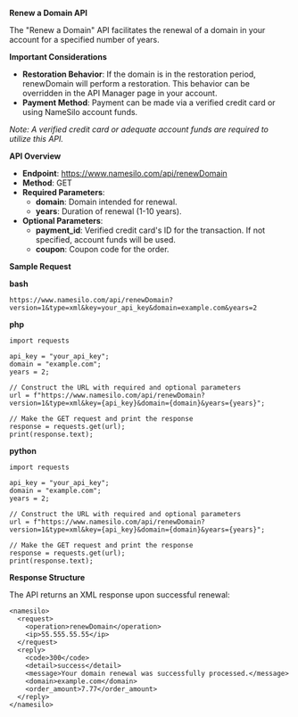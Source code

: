 
**Renew a Domain API**

The "Renew a Domain" API facilitates the renewal of a domain in your account for a specified number of years.

**Important Considerations**
- **Restoration Behavior**: If the domain is in the restoration period, renewDomain will perform a restoration. This behavior can be overridden in the API Manager page in your account.
- **Payment Method**: Payment can be made via a verified credit card or using NameSilo account funds.

*Note: A verified credit card or adequate account funds are required to utilize this API.*

**API Overview**
- **Endpoint**: https://www.namesilo.com/api/renewDomain
- **Method**: GET
- **Required Parameters**:
  - **domain**: Domain intended for renewal.
  - **years**: Duration of renewal (1-10 years).
- **Optional Parameters**:
  - **payment_id**: Verified credit card's ID for the transaction. If not specified, account funds will be used.
  - **coupon**: Coupon code for the order.

**Sample Request**

**bash**
```
https://www.namesilo.com/api/renewDomain?version=1&type=xml&key=your_api_key&domain=example.com&years=2
```

**php**
```
import requests

api_key = "your_api_key";
domain = "example.com";
years = 2;

// Construct the URL with required and optional parameters
url = f"https://www.namesilo.com/api/renewDomain?version=1&type=xml&key={api_key}&domain={domain}&years={years}";

// Make the GET request and print the response
response = requests.get(url);
print(response.text);
```

**python**
```
import requests

api_key = "your_api_key";
domain = "example.com";
years = 2;

// Construct the URL with required and optional parameters
url = f"https://www.namesilo.com/api/renewDomain?version=1&type=xml&key={api_key}&domain={domain}&years={years}";

// Make the GET request and print the response
response = requests.get(url);
print(response.text);
```

**Response Structure**

The API returns an XML response upon successful renewal:

```
<namesilo>
  <request>
    <operation>renewDomain</operation>
    <ip>55.555.55.55</ip>
  </request>
  <reply>
    <code>300</code>
    <detail>success</detail>
    <message>Your domain renewal was successfully processed.</message>
    <domain>example.com</domain>
    <order_amount>7.77</order_amount>
  </reply>
</namesilo>

```
